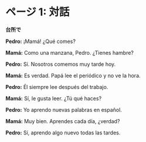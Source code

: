 # ページ 1: 対話

**台所で**

**Pedro:** ¡Mamá! ¿Qué comes?

**Mamá:** Como una manzana, Pedro. ¿Tienes hambre?

**Pedro:** Sí. Nosotros comemos muy tarde hoy.

**Mamá:** Es verdad. Papá lee el periódico y no ve la hora.

**Pedro:** Él siempre lee después del trabajo.

**Mamá:** Sí, le gusta leer. ¿Tú qué haces?

**Pedro:** Yo aprendo nuevas palabras en español.

**Mamá:** Muy bien. Aprendes cada día, ¿verdad?

**Pedro:** Sí, aprendo algo nuevo todas las tardes.